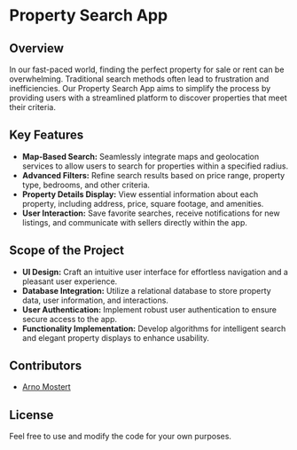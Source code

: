 # Property Search App

## Overview
In our fast-paced world, finding the perfect property for sale or rent can be overwhelming. Traditional search methods often lead to frustration and inefficiencies. Our Property Search App aims to simplify the process by providing users with a streamlined platform to discover properties that meet their criteria.

## Key Features
- **Map-Based Search:** Seamlessly integrate maps and geolocation services to allow users to search for properties within a specified radius.
- **Advanced Filters:** Refine search results based on price range, property type, bedrooms, and other criteria.
- **Property Details Display:** View essential information about each property, including address, price, square footage, and amenities.
- **User Interaction:** Save favorite searches, receive notifications for new listings, and communicate with sellers directly within the app.

## Scope of the Project
- **UI Design:** Craft an intuitive user interface for effortless navigation and a pleasant user experience.
- **Database Integration:** Utilize a relational database to store property data, user information, and interactions.
- **User Authentication:** Implement robust user authentication to ensure secure access to the app.
- **Functionality Implementation:** Develop algorithms for intelligent search and elegant property displays to enhance usability.

## Contributors
- [Arno Mostert](https://github.com/ArnoMostert)

## License
Feel free to use and modify the code for your own purposes.
